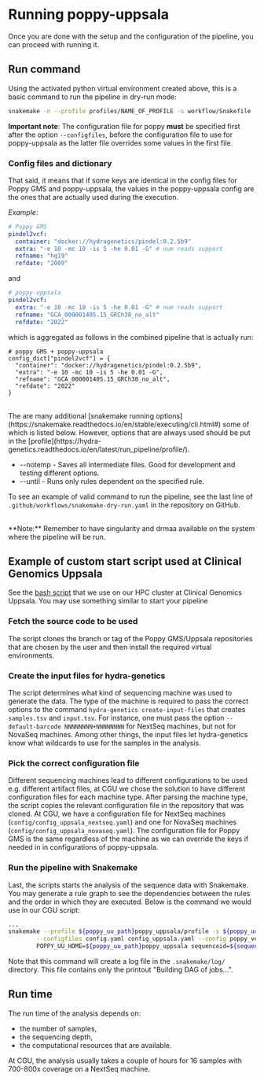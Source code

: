 # Running poppy-uppsala

Once you are done with the setup and the configuration of the pipeline, you can proceed with running it.

## Run command
Using the activated python virtual environment created above, this is a basic command to run the pipeline in dry-run mode:

```bash
snakemake -n --profile profiles/NAME_OF_PROFILE -s workflow/Snakefile --configfiles NAME_OF_CONFIG_POPPY NAME_OF_CONFIG_POPPY_UPPSALA --config POPPY_HOME=. POPPY_UU_HOME=. sequenceid="dry_run" poppy_version="v0.2.0" poppy_uu_version="0.1.2"
```  

**Important note**: The configuration file for poppy **must** be specified first after the option `--configfiles`,
before the configuration file to use for poppy-uppsala as the latter file overrides some values in the first file.

### Config files and dictionary

That said, it means that if some keys are identical in the config files for Poppy GMS and poppy-uppsala, 
the values in the poppy-uppsala config are the ones that are actually used during the execution.

*Example:*

```yaml
# Poppy GMS
pindel2vcf:
  container: "docker://hydragenetics/pindel:0.2.5b9"
  extra: "-e 10 -mc 10 -is 5 -he 0.01 -G" # num reads support
  refname: "hg19"
  refdate: "2009"
```
and
```yaml
# poppy-uppsala
pindel2vcf:
  extra: "-e 10 -mc 10 -is 5 -he 0.01 -G" # num reads support
  refname: "GCA_000001405.15_GRCh38_no_alt"
  refdate: "2022"
```
which is aggregated as follows in the combined pipeline that is actually run:
```python3
# poppy GMS + poppy-uppsala
config_dict["pindel2vcf"] = {
  "container": "docker://hydragenetics/pindel:0.2.5b9",
  "extra": "-e 10 -mc 10 -is 5 -he 0.01 -G", 
  "refname": "GCA_000001405.15_GRCh38_no_alt",
  "refdate": "2022"
}
```


<br />
The are many additional [snakemake running options](https://snakemake.readthedocs.io/en/stable/executing/cli.html#) some of which is listed below. However, options that are always used should be put in the [profile](https://hydra-genetics.readthedocs.io/en/latest/run_pipeline/profile/).

* --notemp - Saves all intermediate files. Good for development and testing different options.
* --until <rule> - Runs only rules dependent on the specified rule.

To see an example of valid command to run the pipeline, see the last line of `.github/workflows/snakemake-dry-run.yaml`
in the repository on GitHub.

<br />
**Note:** Remember to have singularity and drmaa available on the system where the pipeline will be run.
<br />

## Example of custom start script used at Clinical Genomics Uppsala

See the [bash script](https://github.com/clinical-genomics-uppsala/pipeline_start_scripts/blob/develop/marvin/start_wp2_tm.sh) 
that we use on our HPC cluster at Clinical Genomics Uppsala.
You may use something similar to start your pipeline

### Fetch the source code to be used
The script clones the branch or tag of the Poppy GMS/Uppsala repositories that are chosen by the user
and then install the required virtual environments.

### Create the input files for hydra-genetics
The script determines what kind of sequencing machine was used to generate the data. 
The type of the machine is required to pass the correct options to the command `hydra-genetics create-input-files` 
that creates `samples.tsv` and `input.tsv`. 
For instance, one must pass the option `--default-barcode NNNNNNNN+NNNNNNNN` for NextSeq machines,
but not for NovaSeq machines.
Among other things, the input files let hydra-genetics know what wildcards to use for the samples in the analysis.

### Pick the correct configuration file
Different sequencing machines lead to different configurations to be used e.g. different artifact files, at CGU we 
chose the solution to have different configuration files for each machine type. 
After parsing the machine type, the script copies the relevant configuration file in the repository that was cloned.
At CGU, we have a configuration file for NextSeq machines (`config/config_uppsala_nextseq.yaml`) 
and one for NovaSeq machines (`config/config_uppsala_novaseq.yaml`).
The configuration file for Poppy GMS is the same regardless of the machine as we can override the keys if needed in 
in configurations of poppy-uppsala.

### Run the pipeline with Snakemake
Last, the scripts starts the analysis of the sequence data with Snakemake.
You may generate a rule graph to see the dependencies between the rules and the order in which they are executed.
Below is the command we would use in our CGU script:

```bash
...
snakemake --profile ${poppy_uu_path}poppy_uppsala/profile -s ${poppy_uu_path}poppy_uppsala/workflow/Snakefile \
        --configfiles config.yaml config_uppsala.yaml --config poppy_version=${poppy_version} poppy_uu_version=${poppy_uu_version} POPPY_HOME=${poppy_path}poppy \
        POPPY_UU_HOME=${poppy_uu_path}poppy_uppsala sequenceid=${sequenceid} --forceall --rulegraph | dot -Tpdf > rulegraph.pdf
```

Note that this command will create a log file in the `.snakemake/log/` directory.
This file contains only the printout "Building DAG of jobs...".

## Run time
The run time of the analysis depends on:
- the number of samples,
- the sequencing depth,
- the computational resources that are available.

At CGU, the analysis usually takes a couple of hours for 16 samples with 700-800x coverage on a NextSeq machine.